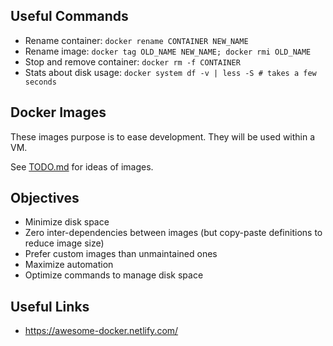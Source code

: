 ## Useful Commands

- Rename container: `docker rename CONTAINER NEW_NAME`
- Rename image: `docker tag OLD_NAME NEW_NAME; docker rmi OLD_NAME`
- Stop and remove container: `docker rm -f CONTAINER`
- Stats about disk usage: `docker system df -v | less -S # takes a few seconds`

## Docker Images

These images purpose is to ease development. They will be used within a VM.

See [TODO.md](./TODO.md) for ideas of images.

## Objectives

- Minimize disk space
- Zero inter-dependencies between images (but copy-paste definitions to reduce image size)
- Prefer custom images than unmaintained ones
- Maximize automation
- Optimize commands to manage disk space

## Useful Links

- https://awesome-docker.netlify.com/
